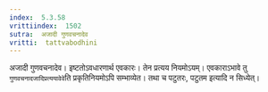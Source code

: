 ```yaml
---
index:  5.3.58
vrittiindex:  1502
sutra:  अजादी गुणवचनादेव
vritti:  tattvabodhini 
---
```


अजादी गुणवचनादेव। इष्टतोऽवधारणार्थ एवकारः। तेन प्रत्यय नियमोऽयम्। एवकाराऽभावे तु `गुणवचनादजादिप्रत्ययावेवे`ति प्रकृतिनियमोऽपि सम्भाव्येत। तथा च पटुतरः, पटुतम इत्यादि न सिध्येत्।


